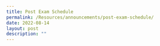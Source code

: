 ```yaml
---
title: Post Exam Schedule
permalink: /Resources/announcements/post-exam-schedule/
date: 2022-08-14
layout: post
description: ""
---
```

